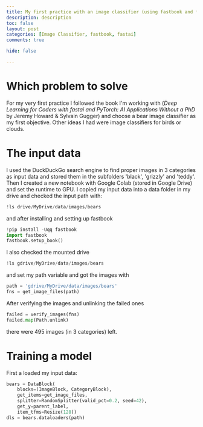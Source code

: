 ```yaml
---
title: My first practice with an image classifier (using fastbook and fastai)
description: description
toc: false
layout: post
categories: [Image Classifier, fastbook, fastai]
comments: true

hide: false

---
```


# Which problem to solve
For my very first practice I followed the book I'm working with (*Deep Learning for Coders with fastai and PyTorch: AI Applications Without a PhD* by Jeremy Howard & Sylvain Gugger) and choose a bear image classifier as my first objective. 
Other ideas I had were image classifiers for birds or clouds.

# The input data
I used the DuckDuckGo search engine to find proper images in 3 categories as input data and stored them in the subfolders 'black', 'grizzly' and 'teddy'.
Then I created a new notebook with Google Colab (stored in Google Drive) and set the runtime to GPU. I copied my input data into a data folder in my drive and checked the input path with:
```python
!ls drive/MyDrive/data/images/bears
```
and after installing and setting up fastbook
```python
!pip install -Uqq fastbook
import fastbook
fastbook.setup_book()
```
I also checked the mounted drive
```python
!ls gdrive/MyDrive/data/images/bears 
```
and set my path variable and got the images with
```python
path = 'gdrive/MyDrive/data/images/bears'
fns = get_image_files(path)
```
After verifying the images and unlinking the failed ones 
```python
failed = verify_images(fns)
failed.map(Path.unlink)
```
there were 495 images (in 3 categories) left.

# Training a model
First a loaded my input data:
```python
bears = DataBlock(
    blocks=(ImageBlock, CategoryBlock), 
    get_items=get_image_files, 
    splitter=RandomSplitter(valid_pct=0.2, seed=42),
    get_y=parent_label,
    item_tfms=Resize(128))
dls = bears.dataloaders(path)
```


